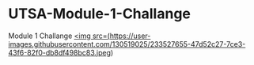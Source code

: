 # UTSA-Module-1-Challange
Module 1 Challange
<a href= "file:///C:/Users/ramos/Downloads/Digital%20Marketing%20Strategies%20for%20Buisness%20Development.html">
  <img src=(https://user-images.githubusercontent.com/130519025/233527655-47d52c27-7ce3-43f6-82f0-db8df498bc83.jpeg)
       </a>

                                                                                                                                         
